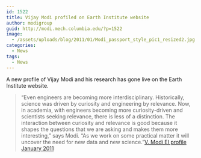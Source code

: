 ```yaml
---
id: 1522
title: Vijay Modi profiled on Earth Institute website
author: modigroup
guid: http://modi.mech.columbia.edu/?p=1522
image:
  - /assets/uploads/blog/2011/01/Modi_passport_style_pic1_resized2.jpg
categories:
  - News
tags:
  - News
---
```

A new profile of Vijay Modi and his research has gone live on the Earth Institute website. 

> “Even engineers are becoming more interdisciplinary. Historically, science was driven by curiosity and engineering by relevance. Now, in academia, with engineers becoming more curiosity-driven and scientists seeking relevance, there is less of a distinction. The interaction between curiosity and relevance is good because it shapes the questions that we are asking and makes them more interesting,” says Modi. “As we work on some practical matter it will uncover the need for new data and new science.”[V. Modi EI profile January 2011][1]

 [1]: http://www.earth.columbia.edu/articles/view/2770